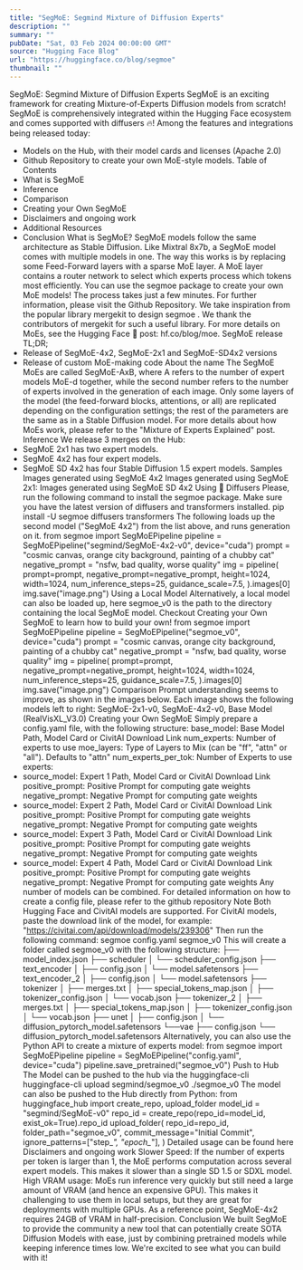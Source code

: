 ```yaml
---
title: "SegMoE: Segmind Mixture of Diffusion Experts"
description: ""
summary: ""
pubDate: "Sat, 03 Feb 2024 00:00:00 GMT"
source: "Hugging Face Blog"
url: "https://huggingface.co/blog/segmoe"
thumbnail: ""
---
```


SegMoE: Segmind Mixture of Diffusion Experts
SegMoE is an exciting framework for creating Mixture-of-Experts Diffusion models from scratch! SegMoE is comprehensively integrated within the Hugging Face ecosystem and comes supported with
diffusers
🔥!
Among the features and integrations being released today:
- Models on the Hub, with their model cards and licenses (Apache 2.0)
- Github Repository to create your own MoE-style models.
Table of Contents
- What is SegMoE
- Inference
- Comparison
- Creating your Own SegMoE
- Disclaimers and ongoing work
- Additional Resources
- Conclusion
What is SegMoE?
SegMoE models follow the same architecture as Stable Diffusion. Like Mixtral 8x7b, a SegMoE model comes with multiple models in one. The way this works is by replacing some Feed-Forward layers with a sparse MoE layer. A MoE layer contains a router network to select which experts process which tokens most efficiently.
You can use the segmoe
package to create your own MoE models! The process takes just a few minutes. For further information, please visit the Github Repository. We take inspiration from the popular library mergekit
to design segmoe
. We thank the contributors of mergekit
for such a useful library.
For more details on MoEs, see the Hugging Face 🤗 post: hf.co/blog/moe.
SegMoE release TL;DR;
- Release of SegMoE-4x2, SegMoE-2x1 and SegMoE-SD4x2 versions
- Release of custom MoE-making code
About the name
The SegMoE MoEs are called SegMoE-AxB, where A
refers to the number of expert models MoE-d together, while the second number refers to the number of experts involved in the generation of each image. Only some layers of the model (the feed-forward blocks, attentions, or all) are replicated depending on the configuration settings; the rest of the parameters are the same as in a Stable Diffusion model. For more details about how MoEs work, please refer to the "Mixture of Experts Explained" post.
Inference
We release 3 merges on the Hub:
- SegMoE 2x1 has two expert models.
- SegMoE 4x2 has four expert models.
- SegMoE SD 4x2 has four Stable Diffusion 1.5 expert models.
Samples
Images generated using SegMoE 4x2
Images generated using SegMoE 2x1:
Images generated using SegMoE SD 4x2
Using 🤗 Diffusers
Please, run the following command to install the segmoe
package. Make sure you have the latest version of diffusers
and transformers
installed.
pip install -U segmoe diffusers transformers
The following loads up the second model ("SegMoE 4x2") from the list above, and runs generation on it.
from segmoe import SegMoEPipeline
pipeline = SegMoEPipeline("segmind/SegMoE-4x2-v0", device="cuda")
prompt = "cosmic canvas, orange city background, painting of a chubby cat"
negative_prompt = "nsfw, bad quality, worse quality"
img = pipeline(
prompt=prompt,
negative_prompt=negative_prompt,
height=1024,
width=1024,
num_inference_steps=25,
guidance_scale=7.5,
).images[0]
img.save("image.png")
Using a Local Model
Alternatively, a local model can also be loaded up, here segmoe_v0
is the path to the directory containing the local SegMoE model. Checkout Creating your Own SegMoE to learn how to build your own!
from segmoe import SegMoEPipeline
pipeline = SegMoEPipeline("segmoe_v0", device="cuda")
prompt = "cosmic canvas, orange city background, painting of a chubby cat"
negative_prompt = "nsfw, bad quality, worse quality"
img = pipeline(
prompt=prompt,
negative_prompt=negative_prompt,
height=1024,
width=1024,
num_inference_steps=25,
guidance_scale=7.5,
).images[0]
img.save("image.png")
Comparison
Prompt understanding seems to improve, as shown in the images below. Each image shows the following models left to right: SegMoE-2x1-v0, SegMoE-4x2-v0, Base Model (RealVisXL_V3.0)
Creating your Own SegMoE
Simply prepare a config.yaml
file, with the following structure:
base_model: Base Model Path, Model Card or CivitAI Download Link
num_experts: Number of experts to use
moe_layers: Type of Layers to Mix (can be "ff", "attn" or "all"). Defaults to "attn"
num_experts_per_tok: Number of Experts to use
experts:
- source_model: Expert 1 Path, Model Card or CivitAI Download Link
positive_prompt: Positive Prompt for computing gate weights
negative_prompt: Negative Prompt for computing gate weights
- source_model: Expert 2 Path, Model Card or CivitAI Download Link
positive_prompt: Positive Prompt for computing gate weights
negative_prompt: Negative Prompt for computing gate weights
- source_model: Expert 3 Path, Model Card or CivitAI Download Link
positive_prompt: Positive Prompt for computing gate weights
negative_prompt: Negative Prompt for computing gate weights
- source_model: Expert 4 Path, Model Card or CivitAI Download Link
positive_prompt: Positive Prompt for computing gate weights
negative_prompt: Negative Prompt for computing gate weights
Any number of models can be combined. For detailed information on how to create a config file, please refer to the github repository
Note Both Hugging Face and CivitAI models are supported. For CivitAI models, paste the download link of the model, for example: "https://civitai.com/api/download/models/239306"
Then run the following command:
segmoe config.yaml segmoe_v0
This will create a folder called segmoe_v0
with the following structure:
├── model_index.json
├── scheduler
│ └── scheduler_config.json
├── text_encoder
│ ├── config.json
│ └── model.safetensors
├── text_encoder_2
│ ├── config.json
│ └── model.safetensors
├── tokenizer
│ ├── merges.txt
│ ├── special_tokens_map.json
│ ├── tokenizer_config.json
│ └── vocab.json
├── tokenizer_2
│ ├── merges.txt
│ ├── special_tokens_map.json
│ ├── tokenizer_config.json
│ └── vocab.json
├── unet
│ ├── config.json
│ └── diffusion_pytorch_model.safetensors
└──vae
├── config.json
└── diffusion_pytorch_model.safetensors
Alternatively, you can also use the Python API to create a mixture of experts model:
from segmoe import SegMoEPipeline
pipeline = SegMoEPipeline("config.yaml", device="cuda")
pipeline.save_pretrained("segmoe_v0")
Push to Hub
The Model can be pushed to the hub via the huggingface-cli
huggingface-cli upload segmind/segmoe_v0 ./segmoe_v0
The model can also be pushed to the Hub directly from Python:
from huggingface_hub import create_repo, upload_folder
model_id = "segmind/SegMoE-v0"
repo_id = create_repo(repo_id=model_id, exist_ok=True).repo_id
upload_folder(
repo_id=repo_id,
folder_path="segmoe_v0",
commit_message="Initial Commit",
ignore_patterns=["step_*", "epoch_*"],
)
Detailed usage can be found here
Disclaimers and ongoing work
Slower Speed: If the number of experts per token is larger than 1, the MoE performs computation across several expert models. This makes it slower than a single SD 1.5 or SDXL model.
High VRAM usage: MoEs run inference very quickly but still need a large amount of VRAM (and hence an expensive GPU). This makes it challenging to use them in local setups, but they are great for deployments with multiple GPUs. As a reference point, SegMoE-4x2 requires 24GB of VRAM in half-precision.
Conclusion
We built SegMoE to provide the community a new tool that can potentially create SOTA Diffusion Models with ease, just by combining pretrained models while keeping inference times low. We're excited to see what you can build with it!